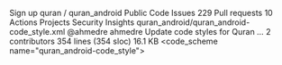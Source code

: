 
Sign up
quran
/
quran_android
Public
Code
Issues
229
Pull requests
10
Actions
Projects
Security
Insights
quran_android/quran_android-code_style.xml
@ahmedre
ahmedre Update code styles for Quran
…
 2 contributors
354 lines (354 sloc)  16.1 KB
<code_scheme name="quran_android-code_style">
  <option name="CLASS_COUNT_TO_USE_IMPORT_ON_DEMAND" value="99" />
  <option name="NAMES_COUNT_TO_USE_IMPORT_ON_DEMAND" value="99" />
  <option name="IMPORT_LAYOUT_TABLE">
    <value>
      <package name="com.google" withSubpackages="true" static="false" />
      <emptyLine />
      <package name="android" withSubpackages="true" static="false" />
      <emptyLine />
      <package name="antenna" withSubpackages="true" static="false" />
      <emptyLine />
      <package name="antlr" withSubpackages="true" static="false" />
      <emptyLine />
      <package name="ar" withSubpackages="true" static="false" />
      <emptyLine />
      <package name="asposewobfuscated" withSubpackages="true" static="false" />
      <emptyLine />
      <package name="asquare" withSubpackages="true" static="false" />
      <emptyLine />
      <package name="atg" withSubpackages="true" static="false" />
      <emptyLine />
      <package name="au" withSubpackages="true" static="false" />
      <emptyLine />
      <package name="beaver" withSubpackages="true" static="false" />
      <emptyLine />
      <package name="bibtex" withSubpackages="true" static="false" />
      <emptyLine />
      <package name="bmsi" withSubpackages="true" static="false" />
      <emptyLine />
      <package name="bsh" withSubpackages="true" static="false" />
      <emptyLine />
      <package name="ccl" withSubpackages="true" static="false" />
      <emptyLine />
      <package name="cern" withSubpackages="true" static="false" />
      <emptyLine />
      <package name="ChartDirector" withSubpackages="true" static="false" />
      <emptyLine />
      <package name="checkers" withSubpackages="true" static="false" />
      <emptyLine />
      <package name="com" withSubpackages="true" static="false" />
      <emptyLine />
      <package name="COM" withSubpackages="true" static="false" />
      <emptyLine />
      <package name="common" withSubpackages="true" static="false" />
      <emptyLine />
      <package name="contribs" withSubpackages="true" static="false" />
      <emptyLine />
      <package name="corejava" withSubpackages="true" static="false" />
      <emptyLine />
      <package name="cryptix" withSubpackages="true" static="false" />
      <emptyLine />
      <package name="cybervillains" withSubpackages="true" static="false" />
      <emptyLine />
      <package name="dalvik" withSubpackages="true" static="false" />
      <emptyLine />
      <package name="danbikel" withSubpackages="true" static="false" />
      <emptyLine />
      <package name="de" withSubpackages="true" static="false" />
      <emptyLine />
      <package name="EDU" withSubpackages="true" static="false" />
      <emptyLine />
      <package name="eg" withSubpackages="true" static="false" />
      <emptyLine />
      <package name="eu" withSubpackages="true" static="false" />
      <emptyLine />
      <package name="examples" withSubpackages="true" static="false" />
      <emptyLine />
      <package name="fat" withSubpackages="true" static="false" />
      <emptyLine />
      <package name="fit" withSubpackages="true" static="false" />
      <emptyLine />
      <package name="fitlibrary" withSubpackages="true" static="false" />
      <emptyLine />
      <package name="fmpp" withSubpackages="true" static="false" />
      <emptyLine />
      <package name="freemarker" withSubpackages="true" static="false" />
      <emptyLine />
      <package name="gnu" withSubpackages="true" static="false" />
      <emptyLine />
      <package name="groovy" withSubpackages="true" static="false" />
      <emptyLine />
      <package name="groovyjarjarantlr" withSubpackages="true" static="false" />
      <emptyLine />
      <package name="groovyjarjarasm" withSubpackages="true" static="false" />
      <emptyLine />
      <package name="hak" withSubpackages="true" static="false" />
      <emptyLine />
      <package name="hep" withSubpackages="true" static="false" />
      <emptyLine />
      <package name="ie" withSubpackages="true" static="false" />
      <emptyLine />
      <package name="imageinfo" withSubpackages="true" static="false" />
      <emptyLine />
      <package name="info" withSubpackages="true" static="false" />
      <emptyLine />
      <package name="it" withSubpackages="true" static="false" />
      <emptyLine />
      <package name="jal" withSubpackages="true" static="false" />
      <emptyLine />
      <package name="Jama" withSubpackages="true" static="false" />
      <emptyLine />
      <package name="japa" withSubpackages="true" static="false" />
      <emptyLine />
      <package name="japacheckers" withSubpackages="true" static="false" />
      <emptyLine />
      <package name="jas" withSubpackages="true" static="false" />
      <emptyLine />
      <package name="jasmin" withSubpackages="true" static="false" />
      <emptyLine />
      <package name="javancss" withSubpackages="true" static="false" />
      <emptyLine />
      <package name="javanet" withSubpackages="true" static="false" />
      <emptyLine />
      <package name="javassist" withSubpackages="true" static="false" />
      <emptyLine />
      <package name="javazoom" withSubpackages="true" static="false" />
      <emptyLine />
      <package name="java_cup" withSubpackages="true" static="false" />
      <emptyLine />
      <package name="jcifs" withSubpackages="true" static="false" />
      <emptyLine />
      <package name="jetty" withSubpackages="true" static="false" />
      <emptyLine />
      <package name="JFlex" withSubpackages="true" static="false" />
      <emptyLine />
      <package name="jj2000" withSubpackages="true" static="false" />
      <emptyLine />
      <package name="jline" withSubpackages="true" static="false" />
      <emptyLine />
      <package name="jp" withSubpackages="true" static="false" />
      <emptyLine />
      <package name="JSci" withSubpackages="true" static="false" />
      <emptyLine />
      <package name="jsr166y" withSubpackages="true" static="false" />
      <emptyLine />
      <package name="junit" withSubpackages="true" static="false" />
      <emptyLine />
      <package name="jxl" withSubpackages="true" static="false" />
      <emptyLine />
      <package name="jxxload_help" withSubpackages="true" static="false" />
      <emptyLine />
      <package name="kawa" withSubpackages="true" static="false" />
      <emptyLine />
      <package name="kea" withSubpackages="true" static="false" />
      <emptyLine />
      <package name="libcore" withSubpackages="true" static="false" />
      <emptyLine />
      <package name="libsvm" withSubpackages="true" static="false" />
      <emptyLine />
      <package name="lti" withSubpackages="true" static="false" />
      <emptyLine />
      <package name="memetic" withSubpackages="true" static="false" />
      <emptyLine />
      <package name="mt" withSubpackages="true" static="false" />
      <emptyLine />
      <package name="mx4j" withSubpackages="true" static="false" />
      <emptyLine />
      <package name="net" withSubpackages="true" static="false" />
      <emptyLine />
      <package name="netscape" withSubpackages="true" static="false" />
      <emptyLine />
      <package name="nl" withSubpackages="true" static="false" />
      <emptyLine />
      <package name="nu" withSubpackages="true" static="false" />
      <emptyLine />
      <package name="oauth" withSubpackages="true" static="false" />
      <emptyLine />
      <package name="ognl" withSubpackages="true" static="false" />
      <emptyLine />
      <package name="opennlp" withSubpackages="true" static="false" />
      <emptyLine />
      <package name="oracle" withSubpackages="true" static="false" />
      <emptyLine />
      <package name="org" withSubpackages="true" static="false" />
      <emptyLine />
      <package name="penn2dg" withSubpackages="true" static="false" />
      <emptyLine />
      <package name="pennconverter" withSubpackages="true" static="false" />
      <emptyLine />
      <package name="pl" withSubpackages="true" static="false" />
      <emptyLine />
      <package name="prefuse" withSubpackages="true" static="false" />
      <emptyLine />
      <package name="proguard" withSubpackages="true" static="false" />
      <emptyLine />
      <package name="repackage" withSubpackages="true" static="false" />
      <emptyLine />
      <package name="scm" withSubpackages="true" static="false" />
      <emptyLine />
      <package name="se" withSubpackages="true" static="false" />
      <emptyLine />
      <package name="serp" withSubpackages="true" static="false" />
      <emptyLine />
      <package name="simple" withSubpackages="true" static="false" />
      <emptyLine />
      <package name="soot" withSubpackages="true" static="false" />
      <emptyLine />
      <package name="sqlj" withSubpackages="true" static="false" />
      <emptyLine />
      <package name="src" withSubpackages="true" static="false" />
      <emptyLine />
      <package name="ssa" withSubpackages="true" static="false" />
      <emptyLine />
      <package name="sun" withSubpackages="true" static="false" />
      <emptyLine />
      <package name="sunlabs" withSubpackages="true" static="false" />
      <emptyLine />
      <package name="tcl" withSubpackages="true" static="false" />
      <emptyLine />
      <package name="testdata" withSubpackages="true" static="false" />
      <emptyLine />
      <package name="testshell" withSubpackages="true" static="false" />
      <emptyLine />
      <package name="testsuite" withSubpackages="true" static="false" />
      <emptyLine />
      <package name="twitter4j" withSubpackages="true" static="false" />
      <emptyLine />
      <package name="uk" withSubpackages="true" static="false" />
      <emptyLine />
      <package name="ViolinStrings" withSubpackages="true" static="false" />
      <emptyLine />
      <package name="weka" withSubpackages="true" static="false" />
      <emptyLine />
      <package name="wet" withSubpackages="true" static="false" />
      <emptyLine />
      <package name="winstone" withSubpackages="true" static="false" />
      <emptyLine />
      <package name="woolfel" withSubpackages="true" static="false" />
      <emptyLine />
      <package name="wowza" withSubpackages="true" static="false" />
      <emptyLine />
      <package name="java" withSubpackages="true" static="false" />
      <emptyLine />
      <package name="javax" withSubpackages="true" static="false" />
      <emptyLine />
      <package name="" withSubpackages="true" static="false" />
      <emptyLine />
      <package name="" withSubpackages="true" static="true" />
    </value>
  </option>
  <option name="RIGHT_MARGIN" value="100" />
  <option name="JD_P_AT_EMPTY_LINES" value="false" />
  <option name="JD_KEEP_EMPTY_PARAMETER" value="false" />
  <option name="JD_KEEP_EMPTY_EXCEPTION" value="false" />
  <option name="JD_KEEP_EMPTY_RETURN" value="false" />
  <option name="KEEP_CONTROL_STATEMENT_IN_ONE_LINE" value="false" />
  <option name="KEEP_BLANK_LINES_IN_CODE" value="1" />
  <option name="BLANK_LINES_AFTER_CLASS_HEADER" value="1" />
  <option name="ALIGN_MULTILINE_PARAMETERS_IN_CALLS" value="true" />
  <option name="ALIGN_MULTILINE_BINARY_OPERATION" value="true" />
  <option name="ALIGN_MULTILINE_ASSIGNMENT" value="true" />
  <option name="ALIGN_MULTILINE_TERNARY_OPERATION" value="true" />
  <option name="ALIGN_MULTILINE_THROWS_LIST" value="true" />
  <option name="ALIGN_MULTILINE_EXTENDS_LIST" value="true" />
  <option name="ALIGN_MULTILINE_PARENTHESIZED_EXPRESSION" value="true" />
  <option name="ALIGN_MULTILINE_ARRAY_INITIALIZER_EXPRESSION" value="true" />
  <option name="CALL_PARAMETERS_WRAP" value="1" />
  <option name="METHOD_PARAMETERS_WRAP" value="1" />
  <option name="EXTENDS_LIST_WRAP" value="1" />
  <option name="THROWS_LIST_WRAP" value="1" />
  <option name="EXTENDS_KEYWORD_WRAP" value="1" />
  <option name="THROWS_KEYWORD_WRAP" value="1" />
  <option name="METHOD_CALL_CHAIN_WRAP" value="1" />
  <option name="BINARY_OPERATION_WRAP" value="1" />
  <option name="BINARY_OPERATION_SIGN_ON_NEXT_LINE" value="true" />
  <option name="TERNARY_OPERATION_WRAP" value="1" />
  <option name="TERNARY_OPERATION_SIGNS_ON_NEXT_LINE" value="true" />
  <option name="FOR_STATEMENT_WRAP" value="1" />
  <option name="ARRAY_INITIALIZER_WRAP" value="1" />
  <option name="ASSIGNMENT_WRAP" value="5" />
  <option name="WRAP_COMMENTS" value="true" />
  <option name="IF_BRACE_FORCE" value="3" />
  <option name="DOWHILE_BRACE_FORCE" value="3" />
  <option name="WHILE_BRACE_FORCE" value="3" />
  <option name="FOR_BRACE_FORCE" value="3" />
  <AndroidXmlCodeStyleSettings>
    <option name="USE_CUSTOM_SETTINGS" value="true" />
    <option name="LAYOUT_SETTINGS">
      <value>
        <option name="INSERT_BLANK_LINE_BEFORE_TAG" value="false" />
        <option name="INSERT_LINE_BREAK_AFTER_LAST_ATTRIBUTE" value="true" />
      </value>
    </option>
  </AndroidXmlCodeStyleSettings>
  <Objective-C-extensions>
    <option name="GENERATE_INSTANCE_VARIABLES_FOR_PROPERTIES" value="ASK" />
    <option name="RELEASE_STYLE" value="IVAR" />
    <option name="TYPE_QUALIFIERS_PLACEMENT" value="BEFORE" />
    <file>
      <option name="com.jetbrains.cidr.lang.util.OCDeclarationKind" value="Import" />
      <option name="com.jetbrains.cidr.lang.util.OCDeclarationKind" value="Macro" />
      <option name="com.jetbrains.cidr.lang.util.OCDeclarationKind" value="Typedef" />
      <option name="com.jetbrains.cidr.lang.util.OCDeclarationKind" value="Enum" />
      <option name="com.jetbrains.cidr.lang.util.OCDeclarationKind" value="Constant" />
      <option name="com.jetbrains.cidr.lang.util.OCDeclarationKind" value="Global" />
      <option name="com.jetbrains.cidr.lang.util.OCDeclarationKind" value="Struct" />
      <option name="com.jetbrains.cidr.lang.util.OCDeclarationKind" value="FunctionPredecl" />
      <option name="com.jetbrains.cidr.lang.util.OCDeclarationKind" value="Function" />
    </file>
    <class>
      <option name="com.jetbrains.cidr.lang.util.OCDeclarationKind" value="Property" />
      <option name="com.jetbrains.cidr.lang.util.OCDeclarationKind" value="Synthesize" />
      <option name="com.jetbrains.cidr.lang.util.OCDeclarationKind" value="InitMethod" />
      <option name="com.jetbrains.cidr.lang.util.OCDeclarationKind" value="StaticMethod" />
      <option name="com.jetbrains.cidr.lang.util.OCDeclarationKind" value="InstanceMethod" />
      <option name="com.jetbrains.cidr.lang.util.OCDeclarationKind" value="DeallocMethod" />
    </class>
    <extensions>
      <pair source="cpp" header="h" />
      <pair source="c" header="h" />
    </extensions>
  </Objective-C-extensions>
  <XML>
    <option name="XML_LEGACY_SETTINGS_IMPORTED" value="true" />
  </XML>
  <ADDITIONAL_INDENT_OPTIONS fileType="haml">
    <option name="INDENT_SIZE" value="2" />
  </ADDITIONAL_INDENT_OPTIONS>
  <ADDITIONAL_INDENT_OPTIONS fileType="java">
    <option name="INDENT_SIZE" value="2" />
    <option name="CONTINUATION_INDENT_SIZE" value="4" />
    <option name="TAB_SIZE" value="8" />
  </ADDITIONAL_INDENT_OPTIONS>
  <ADDITIONAL_INDENT_OPTIONS fileType="js">
    <option name="CONTINUATION_INDENT_SIZE" value="4" />
  </ADDITIONAL_INDENT_OPTIONS>
  <ADDITIONAL_INDENT_OPTIONS fileType="sass">
    <option name="INDENT_SIZE" value="2" />
  </ADDITIONAL_INDENT_OPTIONS>
  <ADDITIONAL_INDENT_OPTIONS fileType="yml">
    <option name="INDENT_SIZE" value="2" />
  </ADDITIONAL_INDENT_OPTIONS>
  <codeStyleSettings language="JAVA">
    <option name="SPACE_WITHIN_ARRAY_INITIALIZER_BRACES" value="true" />
    <option name="CALL_PARAMETERS_WRAP" value="1" />
    <option name="METHOD_PARAMETERS_WRAP" value="1" />
    <option name="METHOD_CALL_CHAIN_WRAP" value="1" />
    <option name="FIELD_ANNOTATION_WRAP" value="1" />
    <option name="PARAMETER_ANNOTATION_WRAP" value="1" />
    <option name="VARIABLE_ANNOTATION_WRAP" value="1" />
    <indentOptions>
      <option name="INDENT_SIZE" value="2" />
      <option name="CONTINUATION_INDENT_SIZE" value="4" />
      <option name="TAB_SIZE" value="2" />
    </indentOptions>
  </codeStyleSettings>
  <codeStyleSettings language="XML">
    <indentOptions>
      <option name="INDENT_SIZE" value="2" />
      <option name="CONTINUATION_INDENT_SIZE" value="4" />
      <option name="TAB_SIZE" value="2" />
    </indentOptions>
  </codeStyleSettings>
</code_scheme>
